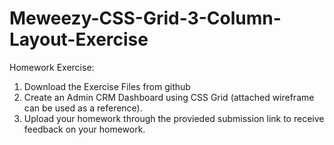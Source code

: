 # Meweezy-CSS-Grid-3-Column-Layout-Exercise

Homework Exercise:

1. Download the Exercise Files from github
2. Create an Admin CRM Dashboard using CSS Grid (attached wireframe can be used as a reference).
3. Upload your homework through the provieded submission link to receive feedback on your homework.
